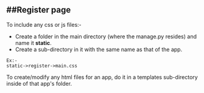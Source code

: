 ##Register page
---

To include any css or js files:-    
- Create a folder in the main directory (where the manage.py resides) and name it **static**.    
- Create a sub-directory in it with the same name as that of the app.
```
Ex:-
static->register->main.css
```

To create/modify any html files for an app, do it in a templates sub-directory inside of that app's folder.